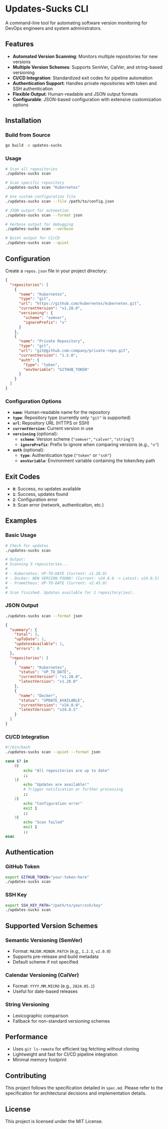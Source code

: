 # Updates-Sucks CLI

A command-line tool for automating software version monitoring for DevOps engineers and system administrators.

## Features

- **Automated Version Scanning**: Monitors multiple repositories for new versions
- **Multiple Version Schemes**: Supports SemVer, CalVer, and string-based versioning
- **CI/CD Integration**: Standardized exit codes for pipeline automation
- **Authentication Support**: Handles private repositories with token and SSH authentication
- **Flexible Output**: Human-readable and JSON output formats
- **Configurable**: JSON-based configuration with extensive customization options

## Installation

### Build from Source

```bash
go build -o updates-sucks
```

### Usage

```bash
# Scan all repositories
./updates-sucks scan

# Scan specific repository
./updates-sucks scan "Kubernetes"

# Use custom configuration file
./updates-sucks scan --file /path/to/config.json

# JSON output for automation
./updates-sucks scan --format json

# Verbose output for debugging
./updates-sucks scan --verbose

# Quiet output for CI/CD
./updates-sucks scan --quiet
```

## Configuration

Create a `repos.json` file in your project directory:

```json
{
  "repositories": [
    {
      "name": "Kubernetes",
      "type": "git",
      "url": "https://github.com/kubernetes/kubernetes.git",
      "currentVersion": "v1.28.0",
      "versioning": {
        "scheme": "semver",
        "ignorePrefix": "v"
      }
    },
    {
      "name": "Private Repository",
      "type": "git",
      "url": "git@github.com:company/private-repo.git",
      "currentVersion": "1.5.0",
      "auth": {
        "type": "token",
        "envVariable": "GITHUB_TOKEN"
      }
    }
  ]
}
```

### Configuration Options

- **`name`**: Human-readable name for the repository
- **`type`**: Repository type (currently only `"git"` is supported)
- **`url`**: Repository URL (HTTPS or SSH)
- **`currentVersion`**: Current version in use
- **`versioning`** (optional):
  - **`scheme`**: Version scheme (`"semver"`, `"calver"`, `"string"`)
  - **`ignorePrefix`**: Prefix to ignore when comparing versions (e.g., `"v"`)
- **`auth`** (optional):
  - **`type`**: Authentication type (`"token"` or `"ssh"`)
  - **`envVariable`**: Environment variable containing the token/key path

## Exit Codes

- **`0`**: Success, no updates available
- **`1`**: Success, updates found
- **`2`**: Configuration error
- **`3`**: Scan error (network, authentication, etc.)

## Examples

### Basic Usage

```bash
# Check for updates
./updates-sucks scan

# Output:
# Scanning 3 repositories...
#
# - Kubernetes: UP-TO-DATE (Current: v1.28.0)
# - Docker: NEW VERSION FOUND! (Current: v24.0.0 -> Latest: v24.0.5)
# - Prometheus: UP-TO-DATE (Current: v2.45.0)
#
# Scan finished. Updates available for 1 repository(ies).
```

### JSON Output

```bash
./updates-sucks scan --format json
```

```json
{
  "summary": {
    "total": 3,
    "upToDate": 2,
    "updatesAvailable": 1,
    "errors": 0
  },
  "repositories": [
    {
      "name": "Kubernetes",
      "status": "UP_TO_DATE",
      "currentVersion": "v1.28.0",
      "latestVersion": "v1.28.0"
    },
    {
      "name": "Docker",
      "status": "UPDATE_AVAILABLE",
      "currentVersion": "v24.0.0",
      "latestVersion": "v24.0.5"
    }
  ]
}
```

### CI/CD Integration

```bash
#!/bin/bash
./updates-sucks scan --quiet --format json

case $? in
    0)
        echo "All repositories are up to date"
        ;;
    1)
        echo "Updates are available!"
        # Trigger notification or further processing
        ;;
    2)
        echo "Configuration error"
        exit 1
        ;;
    3)
        echo "Scan failed"
        exit 1
        ;;
esac
```

## Authentication

### GitHub Token

```bash
export GITHUB_TOKEN="your-token-here"
./updates-sucks scan
```

### SSH Key

```bash
export SSH_KEY_PATH="/path/to/your/ssh/key"
./updates-sucks scan
```

## Supported Version Schemes

### Semantic Versioning (SemVer)
- Format: `MAJOR.MINOR.PATCH` (e.g., `1.2.3`, `v2.0.0`)
- Supports pre-release and build metadata
- Default scheme if not specified

### Calendar Versioning (CalVer)
- Format: `YYYY.MM.MICRO` (e.g., `2024.05.1`)
- Useful for date-based releases

### String Versioning
- Lexicographic comparison
- Fallback for non-standard versioning schemes

## Performance

- Uses `git ls-remote` for efficient tag fetching without cloning
- Lightweight and fast for CI/CD pipeline integration
- Minimal memory footprint

## Contributing

This project follows the specification detailed in `spec.md`. Please refer to the specification for architectural decisions and implementation details.

## License

This project is licensed under the MIT License.
